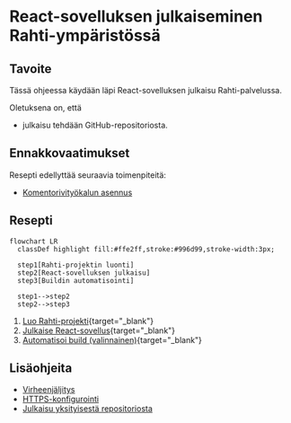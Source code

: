 # React-sovelluksen julkaiseminen Rahti-ympäristössä

## Tavoite

Tässä ohjeessa käydään läpi React-sovelluksen julkaisu Rahti-palvelussa. 

Oletuksena on, että

- julkaisu tehdään GitHub-repositoriosta.

## Ennakkovaatimukset

Resepti edellyttää seuraavia toimenpiteitä:

- [Komentorivityökalun asennus](../rahti/komentorivityokalun_asennus.md)

## Resepti

```mermaid
flowchart LR
  classDef highlight fill:#ffe2ff,stroke:#996d99,stroke-width:3px;

  step1[Rahti-projektin luonti]
  step2[React-sovelluksen julkaisu]
  step3[Buildin automatisointi]

  step1-->step2
  step2-->step3
```

1. [Luo Rahti-projekti](../rahti/projektin_luonti.md){target="_blank"}
2. [Julkaise React-sovellus](../rahti/react_julkaiseminen.md){target="_blank"}
3. [Automatisoi build (valinnainen)](../rahti/buildin_automatisointi.md){target="_blank"}

## Lisäohjeita

- [Virheenjäljitys](../rahti/virheenjaljitys.md)
- [HTTPS-konfigurointi](../rahti/https_konfigurointi.md)
- [Julkaisu yksityisestä repositoriosta](../rahti/julkaisu_yksityisesta_repositoriosta.md)



